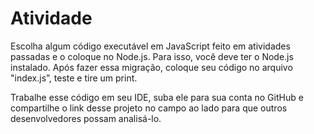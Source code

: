 # Atividade

Escolha algum código executável em JavaScript feito em atividades passadas e o coloque no Node.js. Para isso, você deve ter o
Node.js instalado. Após fazer essa migração, coloque seu código no arquivo "index.js”, teste e tire um print.

Trabalhe esse código em seu IDE, suba ele para sua conta no GitHub e compartilhe o link desse projeto no campo ao lado para que
outros desenvolvedores possam analisá-lo.
